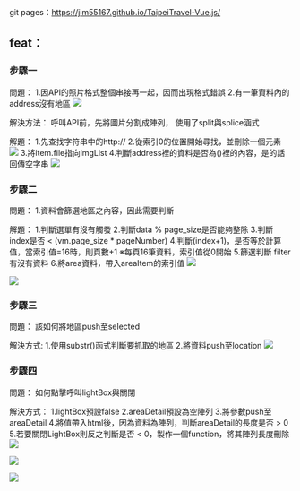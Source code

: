git pages：https://jim55167.github.io/TaipeiTravel-Vue.js/

## feat：
### 步驟一

問題：
1.因API的照片格式整個串接再一起，因而出現格式錯誤
2.有一筆資料內的address沒有地區
![](https://i.imgur.com/eqpGU5o.png)

解決方法：
呼叫API前，先將圖片分割成陣列，
使用了split與splice涵式

解題：
1.先查找字符串中的http://
2.從索引0的位置開始尋找，並刪除一個元素
![](https://i.imgur.com/mpw2ozt.png)
3.將item.file指向imgList
4.判斷address裡的資料是否為()裡的內容，是的話回傳空字串
![](https://i.imgur.com/EAj1zbh.png)

### 步驟二

問題：
1.資料會篩選地區之內容，因此需要判斷

解題：
1.判斷選單有沒有觸發
2.判斷data % page_size是否能夠整除
3.判斷index是否 < (vm.page_size * pageNumber)
4.判斷(index+1)，是否等於計算值，當索引值=16時，則頁數+1
※每頁16筆資料，索引值從0開始
5.篩選判斷 filter 有沒有資料
6.將area資料，帶入areaItem的索引值
![](https://i.imgur.com/w7hHAKV.png)

![](https://i.imgur.com/ld9OhGI.png)

### 步驟三

問題：
該如何將地區push至selected

解決方式:
1.使用substr()函式判斷要抓取的地區
2.將資料push至location
![](https://i.imgur.com/Y6XmRuR.png)

### 步驟四

問題：
如何點擊呼叫lightBox與關閉

解決方式：
1.lightBox預設false
2.areaDetail預設為空陣列
3.將參數push至areaDetail
4.將值帶入html後，因為資料為陣列，判斷areaDetail的長度是否 > 0
5.若要關閉LightBox則反之判斷是否 < 0，製作一個function，將其陣列長度刪除
![](https://i.imgur.com/JnlQcuc.png)

![](https://i.imgur.com/9Jd6tXf.png)

![](https://i.imgur.com/QlliHq0.png)




